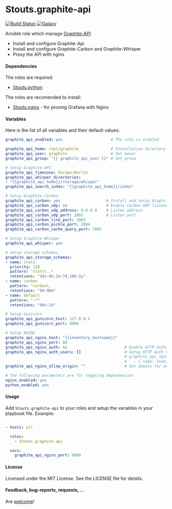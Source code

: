 Stouts.graphite-api
==============

[![Build Status](http://img.shields.io/travis/Stouts/Stouts.graphite-api.svg?style=flat-square)](https://travis-ci.org/Stouts/Stouts.graphite-api)
[![Galaxy](http://img.shields.io/badge/galaxy-Stouts.graphite-api-blue.svg?style=flat-square)](https://galaxy.ansible.com/list#/roles/1944)

Ansible role which manage [Graphite-API](http://graphite-api.readthedocs.org/en/latest/)

* Install and configure Graphite-Api
* Install and configure Graphite-Carbon and Graphite-Whisper
* Proxy the API with nginx

#### Dependencies

The roles are required:

* [Stouts.python](https://github.com/Stouts/Stouts.python)

The roles are recomended to install:

* [Stouts.nginx](https://github.com/Stouts/Stouts.nginx) - for proxing Grafana with Nginx


#### Variables

Here is the list of all variables and their default values:

```yaml
graphite_api_enabled: yes                     # The role is enabled

graphite_api_home: /opt/graphite              # Installation directory
graphite_api_user: graphite                   # Set owner
graphite_api_group: "{{ graphite_api_user }}" # Set group

# Setup Graphite-API
graphite_api_timezone: Europe/Berlin
graphite_api_whisper_directories:
- "{{graphite_api_home}}/storage/whisper"
graphite_api_search_index: "{{graphite_api_home}}/index"

# Setup Graphite-Carbon
graphite_api_carbon: yes                    # Install and setup Graphite Carbon
graphite_api_carbon_udp: no                 # Enable Carbon UDP listener
graphite_api_carbon_udp_address: 0.0.0.0    # Listen address
graphite_api_carbon_udp_port: 2003          # Listen port
graphite_api_carbon_line_port: 2003
graphite_api_carbon_pickle_port: 2004
graphite_api_carbon_cache_query_port: 7002

# Setup Graphite-Whisper
graphite_api_whisper: yes

# Setup storage schemas
graphite_api_storage_schemas:
- name: stats
  priority: 110
  pattern: ^stats\..*
  retentions: "10s:6h,1m:7d,10m:1y"
- name: carbon
  pattern: ^carbon\.
  retentions: "60:90d"
- name: default
  pattern: ".*"
  retentions: "60s:1d"

# Setup Gunicorn
graphite_api_gunicorn_host: 127.0.0.1
graphite_api_gunicorn_port: 8080

# Setup NGINX
graphite_api_nginx_host: "{{inventory_hostname}}"
graphite_api_nginx_port: 80
graphite_api_nginx_auth: no                         # Enable HTTP Authorization
graphite_api_nginx_auth_users: []                   # Setup HTTP Auth users
                                                    # graphite_api_nginx_auth_users:
                                                    #   - { name: team, password: secret }
graphite_api_nginx_allow_origin: ""                 # Set domain for enable CORS

# The following parameters are for toggling dependencies
nginx_enabled: yes
python_enabled: yes
```

#### Usage

Add `Stouts.graphite-api` to your roles and setup the variables in your playbook file.
Example:

```yaml

- hosts: all

  roles:
    - Stouts.graphite-api

  vars:
    graphite_api_nginx_port: 8888
```

#### License

Licensed under the MIT License. See the LICENSE file for details.

#### Feedback, bug-reports, requests, ...

Are [welcome](https://github.com/Stouts/Stouts.graphite-api/issues)!
